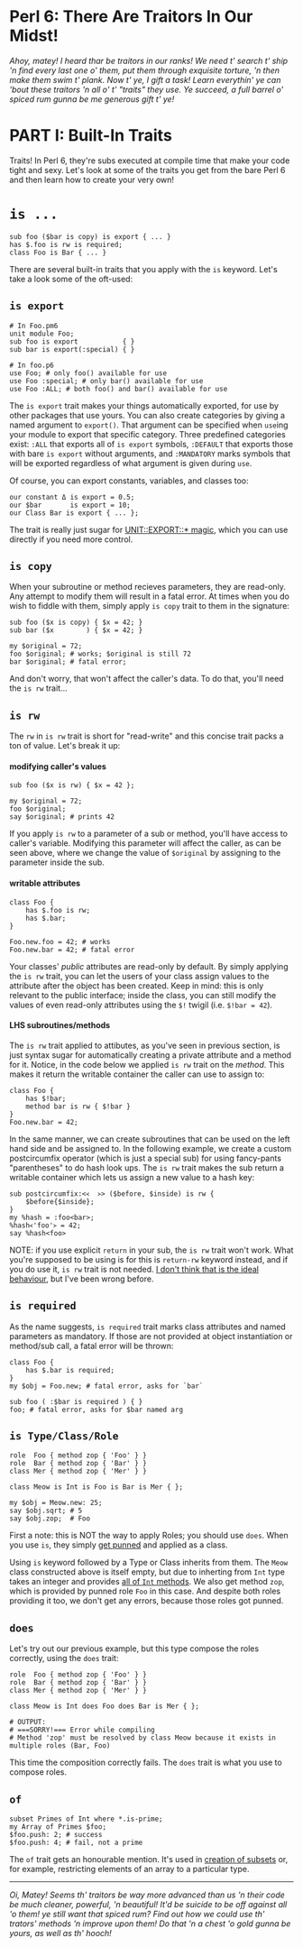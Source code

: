 # Perl 6: There Are Traitors In Our Midst!

*Ahoy, matey! I heard thar be traitors in our ranks! We need t' search t' ship 'n find every last one o' them, put them through exquisite torture, 'n then make them swim t' plank. Now t' ye, I gift a task! Learn everythin' ye can 'bout these traitors 'n all o' t' "traits" they use. Ye succeed, a full barrel o' spiced rum gunna be me generous gift t' ye!*

# PART I: Built-In Traits

Traits! In Perl 6, they're subs executed at compile time that make your code tight and sexy. Let's look at some of the traits you get from the bare Perl 6 and then learn how to create your very own!

# `is ...`

    sub foo ($bar is copy) is export { ... }
    has $.foo is rw is required;
    class Foo is Bar { ... }

There are several built-in traits that you apply with the `is` keyword. Let's
take a look some of the oft-used:

## `is export`

    # In Foo.pm6
    unit module Foo;
    sub foo is export           { }
    sub bar is export(:special) { }

    # In foo.p6
    use Foo; # only foo() available for use
    use Foo :special; # only bar() available for use
    use Foo :ALL; # both foo() and bar() available for use

The `is export` trait makes your things automatically exported, for use by
other packages that use yours. You can also create categories by giving a named
argument to `export()`. That argument can be specified when `use`ing your
module to export that specific category. Three predefined categories exist:
`:ALL` that exports all of `is export` symbols, `:DEFAULT` that exports those
with bare `is export` without arguments, and `:MANDATORY` marks symbols that will be exported regardless of what argument is given during `use`.

Of course, you can export constants, variables, and classes too:

    our constant Δ is export = 0.5;
    our $bar       is export = 10;
    our Class Bar is export { ... };

The trait is really just sugar for [UNIT::EXPORT::* magic](http://docs.perl6.org/language/modules#Exporting_and_Selective_Importing), which you can use
directly if you need more control.

## `is copy`

When your subroutine or method recieves parameters, they are read-only. Any
attempt to modify them will result in a fatal error. At times when you do
wish to fiddle with them, simply apply `is copy` trait to them in the
signature:

    sub foo ($x is copy) { $x = 42; }
    sub bar ($x        ) { $x = 42; }

    my $original = 72;
    foo $original; # works; $original is still 72
    bar $original; # fatal error;

And don't worry, that won't affect the caller's data. To do that,
you'll need the `is rw` trait...

## `is rw`

The `rw` in `is rw` trait is short for "read-write" and this concise trait
packs a ton of value. Let's break it up:

#### modifying caller's values

    sub foo ($x is rw) { $x = 42 };

    my $original = 72;
    foo $original;
    say $original; # prints 42

If you apply `is rw` to a parameter of a sub or method, you'll have access
to caller's variable. Modifying this parameter will affect the caller, as can
be seen above, where we change the value of `$original` by assigning to the
parameter inside the sub.

#### writable attributes

    class Foo {
        has $.foo is rw;
        has $.bar;
    }

    Foo.new.foo = 42; # works
    Foo.new.bar = 42; # fatal error

Your classes' *public* attributes are read-only by default. By simply applying
the `is rw` trait, you can let the users of your class assign values to the
attribute after the object has been created. Keep in mind: this is only
relevant to the public interface; inside the class, you can still modify
the values of even read-only attributes using the `$!` twigil
(i.e. `$!bar = 42`).

#### LHS subroutines/methods

The `is rw` trait applied to attibutes, as you've seen in previous section,
is just syntax sugar for automatically creating a private attribute and
a method for it. Notice, in the code below we applied `is rw` trait on the
*method*. This makes it return the writable container the caller can use to
assign to:

    class Foo {
        has $!bar;
        method bar is rw { $!bar }
    }
    Foo.new.bar = 42;

In the same manner, we can create subroutines that can be used on the left
hand side and be assigned to. In the following example, we create a
custom postcircumfix operator (which is just a special sub) for using
fancy-pants "parentheses" to do hash look ups. The `is rw` trait makes the sub
return a writable container which lets us assign a new value to a hash key:

    sub postcircumfix:<᚜  ᚛> ($before, $inside) is rw {
        $before{$inside};
    }
    my %hash = :foo<bar>;
    %hash᚜'foo'᚛ = 42;
    say %hash<foo>


NOTE: if you use explicit `return` in your sub, the `is rw` trait won't work.
What you're supposed to be using is for this is `return-rw` keyword instead,
and if you do use it, `is rw` trait is not needed.
[I don't think that is the ideal behaviour](https://rt.perl.org/Ticket/Display.html?id=127924), but I've been wrong before.

## `is required`

As the name suggests, `is required` trait marks class attributes and
named parameters as mandatory. If those are not provided at object
instantiation or method/sub call, a fatal error will be thrown:

    class Foo {
        has $.bar is required;
    }
    my $obj = Foo.new; # fatal error, asks for `bar`

    sub foo ( :$bar is required ) { }
    foo; # fatal error, asks for $bar named arg

## `is Type/Class/Role`

    role  Foo { method zop { 'Foo' } }
    role  Bar { method zop { 'Bar' } }
    class Mer { method zop { 'Mer' } }

    class Meow is Int is Foo is Bar is Mer { };

    my $obj = Meow.new: 25;
    say $obj.sqrt; # 5
    say $obj.zop;  # Foo

First a note: this is NOT the way to apply Roles; you should use `does`. When
you use `is`, they simply [get punned](http://docs.perl6.org/language/objects#Automatic_Role_Punning) and applied as a class.

Using `is` keyword followed by a Type or Class inherits from them. The `Meow`
class constructed above is itself empty, but due to inherting from `Int` type
takes an integer and provides [all of `Int` methods](http://docs.perl6.org/type/Int). We also get method `zop`, which is provided by punned role `Foo` in this case. And despite both roles providing it too, we don't get any errors,
because those roles got punned.

## `does`

Let's try out our previous example, but this type compose the roles correctly,
using the `does` trait:

    role  Foo { method zop { 'Foo' } }
    role  Bar { method zop { 'Bar' } }
    class Mer { method zop { 'Mer' } }

    class Meow is Int does Foo does Bar is Mer { };

    # OUTPUT:
    # ===SORRY!=== Error while compiling
    # Method 'zop' must be resolved by class Meow because it exists in multiple roles (Bar, Foo)

This time the composition correctly fails. The `does` trait is what you use
to compose roles.

## `of`

    subset Primes of Int where *.is-prime;
    my Array of Primes $foo;
    $foo.push: 2; # success
    $foo.push: 4; # fail, not a prime

The `of` trait gets an honourable mention. It's used in
[creation of subsets](http://blogs.perl.org/users/zoffix_znet/2016/04/perl-6-types-made-for-humans.html)
or, for example, restricting elements of an array to a particular type.

----

*Oi, Matey! Seems th' traitors be way more advanced than us 'n their code be much cleaner, powerful, 'n beautiful! It'd be suicide to be off against all 'o them! ye still want that spiced rum? Find out how we could use th' trators' methods 'n improve upon them! Do that 'n a chest 'o gold gunna be yours, as well as th' hooch!*